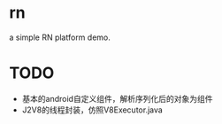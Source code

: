 # rn
a simple RN platform demo.

# TODO
- 基本的android自定义组件，解析序列化后的对象为组件
- J2V8的线程封装，仿照V8Executor.java
